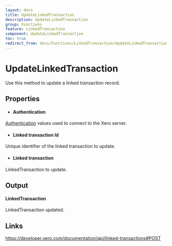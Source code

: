```yaml
---
layout: docs
title: UpdateLinkedTransaction
description: UpdateLinkedTransaction
group: Functions
feature: LinkedTransaction
component: UpdateLinkedTransaction
toc: true
redirect_from: docs/Functions/LinkedTransaction/UpdateLinkedTransaction/index
---
```

UpdateLinkedTransaction
============

Use this method to update a linked transaction record.

Properties
----------

- #### Authentication
[Authentication](../../../Common/Authentication/Index.md) values used to connect to the Xero server.
- #### Linked transaction Id
Unique identifier of the linked transaction to update.
- #### Linked transaction
LinkedTransaction to update.


Output
-----
#### LinkedTransaction
LinkedTransaction updated.

Links
-----

https://developer.xero.com/documentation/api/linked-transactions#POST
